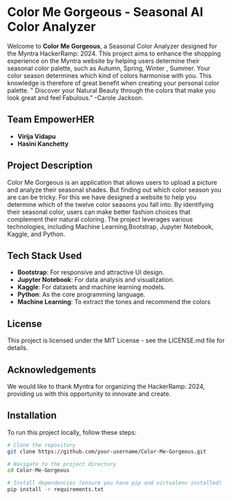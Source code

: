 # Color Me Gorgeous - Seasonal AI Color Analyzer

Welcome to **Color Me Gorgeous**, a Seasonal Color Analyzer designed for the Myntra HackerRamp: 2024. This project aims to enhance the shopping experience on the Myntra website by helping users determine their seasonal color palette, such as Autumn, Spring, Winter , Summer. Your color season determines which kind of colors harmonise with you. This knowledge is therefore of great benefit when creating your personal color palette. 
" Discover your Natural Beauty through the colors that make you look great and feel Fabulous." -Carole Jackson.

## Team EmpowerHER

- **Virija Vidapu**
- **Hasini Kanchetty**

## Project Description

Color Me Gorgeous is an application that allows users to upload a picture and analyze their seasonal shades. But finding out which color season you are can be tricky.
For this we have designed a website to help you determine which of the twelve color seasons you fall into. By identifying their seasonal color, users can make better fashion choices that complement their natural coloring. The project leverages various technologies, including Machine Learning,Bootstrap, Jupyter Notebook, Kaggle, and Python.

## Tech Stack Used

- **Bootstrap**: For responsive and attractive UI design.
- **Jupyter Notebook**: For data analysis and visualization.
- **Kaggle**: For datasets and machine learning models.
- **Python**: As the core programming language.
- **Machine Learning**: To extract the tones and recommend the colors

## License

This project is licensed under the MIT License - see the LICENSE.md file for details.
 
## Acknowledgements

We would like to thank Myntra for organizing the HackerRamp: 2024, providing us with this opportunity to innovate and create.

## Installation

To run this project locally, follow these steps:

```bash
# Clone the repository
git clone https://github.com/your-username/Color-Me-Gorgeous.git

# Navigate to the project directory
cd Color-Me-Gorgeous

# Install dependencies (ensure you have pip and virtualenv installed)
pip install -r requirements.txt

